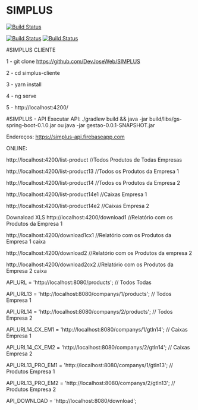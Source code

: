 # SIMPLUS
[![Build Status](https://travis-ci.org/DevJoseWeb/SIMPLUS.svg?branch=master)](https://travis-ci.org/DevJoseWeb/SIMPLUS)


[![Build Status](https://github.com/DevJoseWeb/SIMPLUS/blob/master/1.png)](https://www.youtube.com/watch?v=EBKLgGdJ-LA)
[![Build Status](https://github.com/DevJoseWeb/SIMPLUS/blob/master/2.png)](https://www.youtube.com/watch?v=EBKLgGdJ-LA)


#SIMPLUS CLIENTE

1 - git clone https://github.com/DevJoseWeb/SIMPLUS

2 - cd simplus-cliente	

3 - yarn install

4 - ng serve

5 - http://localhost:4200/

#SIMPLUS - API
Executar API:
./gradlew build && java -jar build/libs/gs-spring-boot-0.1.0.jar
 ou
java -jar gestao-0.0.1-SNAPSHOT.jar

Endereços: https://simplus-api.firebaseapp.com

ONLINE: 
  
  http://localhost:4200/list-product  //Todos Produtos de Todas Empresas

  http://localhost:4200/list-product13 //Todos os Produtos da Empresa 1

  http://localhost:4200/list-product14 //Todos os Produtos da Empresa 2

  http://localhost:4200/list-product14e1 //Caixas Empresa 1

  http://localhost:4200/list-product14e2 //Caixas Empresa 2
  
Downaload XLS
  http://localhost:4200/download1 //Relatório com os Produtos da Empresa 1

  http://localhost:4200/download1cx1 //Relatório com os Produtos da Empresa 1 caixa

  http://localhost:4200/download2 //Relatório com os Produtos da empresa 2

  http://localhost:4200/download2cx2 //Relatório com os Produtos da Empresa 2 caixa

  API_URL = 'http://localhost:8080/products'; // Todos Todas

  API_URL13 = 'http://localhost:8080/companys/1/products'; // Todos Empresa 1

  API_URL14 = 'http://localhost:8080/companys/2/products'; // Todos Empresa 2

  API_URL14_CX_EM1 = 'http://localhost:8080/companys/1/gtln14'; // Caixas Empresa 1

  API_URL14_CX_EM2 = 'http://localhost:8080/companys/2/gtln14'; // Caixas Empresa 2

  API_URL13_PRO_EM1 = 'http://localhost:8080/companys/1/gtln13'; // Produtos Empresa 1

  API_URL13_PRO_EM2 = 'http://localhost:8080/companys/2/gtln13'; // Produtos Empresa 2
  
  API_DOWNLOAD = 'http://localhost:8080/download';
